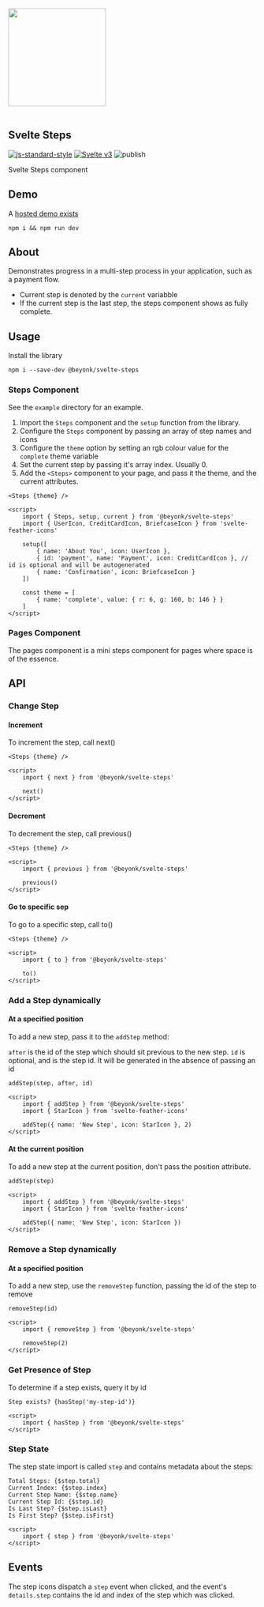<a href="https://beyonk.com">
    <br />
    <br />
    <img src="https://user-images.githubusercontent.com/218949/144224348-1b3a20d5-d68e-4a7a-b6ac-6946f19f4a86.png" width="198" />
    <br />
    <br />
</a>

## Svelte Steps

[![js-standard-style](https://img.shields.io/badge/code%20style-standard-brightgreen.svg)](http://standardjs.com) [![Svelte v3](https://img.shields.io/badge/svelte-v3-blueviolet.svg)](https://svelte.dev) ![publish](https://github.com/beyonk-adventures/svelte-steps/workflows/publish/badge.svg)

Svelte Steps component

## Demo

A [hosted demo exists](https://svelte.dev/repl/c3a67f7c8df047f484a5dd717ac59f16?version=3.24.1)

```
npm i && npm run dev
```

## About

Demonstrates progress in a multi-step process in your application, such as a payment flow.

* Current step is denoted by the `current` variabble
* If the current step is the last step, the steps component shows as fully complete.

## Usage

Install the library

```
npm i --save-dev @beyonk/svelte-steps
```

### Steps Component

See the `example` directory for an example.

1. Import the `Steps` component and the `setup` function from the library.
1. Configure the `Steps` component by passing an array of step names and icons
1. Configure the `theme` option by setting an rgb colour value for the `complete` theme variable
1. Set the current step by passing it's array index. Usually 0.
1. Add the `<Steps>` component to your page, and pass it the theme, and the current attributes.

```
<Steps {theme} />

<script>
	import { Steps, setup, current } from '@beyonk/svelte-steps'
	import { UserIcon, CreditCardIcon, BriefcaseIcon } from 'svelte-feather-icons'
	
	setup([
		{ name: 'About You', icon: UserIcon },
		{ id: 'payment', name: 'Payment', icon: CreditCardIcon }, // id is optional and will be autogenerated
		{ name: 'Confirmation', icon: BriefcaseIcon }
	])
	
	const theme = [
		{ name: 'complete', value: { r: 6, g: 160, b: 146 } }
	]
</script>
```

### Pages Component

The pages component is a mini steps component for pages where space is of the essence.

## API

### Change Step

#### Increment

To increment the step, call next()

```
<Steps {theme} />

<script>
	import { next } from '@beyonk/svelte-steps'
	
	next()
</script>
```

#### Decrement

To decrement the step, call previous()

```
<Steps {theme} />

<script>
	import { previous } from '@beyonk/svelte-steps'
	
	previous()
</script>
```

#### Go to specific sep

To go to a specific step, call to()

```
<Steps {theme} />

<script>
	import { to } from '@beyonk/svelte-steps'
	
	to()
</script>
```

### Add a Step dynamically

#### At a specified position

To add a new step, pass it to the `addStep` method:

`after` is the id of the step which should sit previous to the new step.
`id` is optional, and is the step id. It will be generated in the absence of passing an id

`addStep(step, after, id)`

```
<script>
	import { addStep } from '@beyonk/svelte-steps'
	import { StarIcon } from 'svelte-feather-icons'
	
	addStep({ name: 'New Step', icon: StarIcon }, 2)
</script>
```

#### At the current position

To add a new step at the current position, don't pass the position attribute.

`addStep(step)`

```
<script>
	import { addStep } from '@beyonk/svelte-steps'
	import { StarIcon } from 'svelte-feather-icons'
	
	addStep({ name: 'New Step', icon: StarIcon })
</script>
```

### Remove a Step dynamically

#### At a specified position

To add a new step, use the `removeStep` function, passing the id of the step to remove

`removeStep(id)`

```
<script>
	import { removeStep } from '@beyonk/svelte-steps'
	
	removeStep(2)
</script>
```

### Get Presence of Step

To determine if a step exists, query it by id

```
Step exists? {hasStep('my-step-id')}

<script>
	import { hasStep } from '@beyonk/svelte-steps'
</script>
```

### Step State

The step state import is called `step` and contains metadata about the steps:

```
Total Steps: {$step.total}
Current Index: {$step.index}
Current Step Name: {$step.name}
Current Step Id: {$step.id}
Is Last Step? {$step.isLast}
Is First Step? {$step.isFirst}

<script>
	import { step } from '@beyonk/svelte-steps'
</script>
```

## Events

The step icons dispatch a `step` event when clicked, and the event's `details.step` contains the id and index of the step which was clicked.
